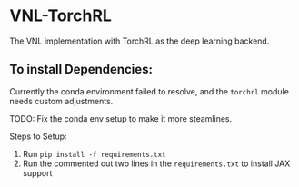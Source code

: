 # VNL-TorchRL
The VNL implementation with TorchRL as the deep learning backend.

## To install Dependencies:

Currently the conda environment failed to resolve, and the `torchrl` module needs custom adjustments. 

TODO: Fix the conda env setup to make it more steamlines.

Steps to Setup:

1. Run `pip install -f requirements.txt`
2. Run the commented out two lines in the `requirements.txt` to install JAX support
